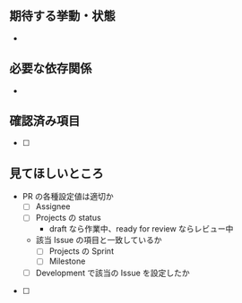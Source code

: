## 期待する挙動・状態

-

## 必要な依存関係

-

## 確認済み項目

- [ ]

## 見てほしいところ

- PR の各種設定値は適切か
  - [ ] Assignee
  - [ ] Projects の status
    - draft なら作業中、ready for review ならレビュー中
  - 該当 Issue の項目と一致しているか
    - [ ] Projects の Sprint
    - [ ] Milestone
  - [ ] Development で該当の Issue を設定したか
- [ ]
